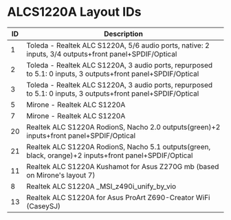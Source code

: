 # ALCS1220A Layout IDs

| ID | Description |
|---|---|
| 1 | Toleda - Realtek ALC S1220A, 5/6 audio ports, native: 2 inputs, 3/4 outputs+front panel+SPDIF/Optical |
| 2 | Toleda - Realtek ALC S1220A, 3 audio ports, repurposed to 5.1: 0 inputs, 3 outputs+front panel+SPDIF/Optical |
| 3 | Toleda - Realtek ALC S1220A, 3 audio ports, repurposed to 5.1: 0 inputs, 3 outputs+front panel+SPDIF/Optical |
| 5 | Mirone - Realtek ALC S1220A |
| 7 | Mirone - Realtek ALC S1220A |
| 20 | Realtek ALC S1220A RodionS, Nacho 2.0 outputs(green)+2 inputs+front panel+SPDIF/Optical |
| 21 | Realtek ALC S1220A RodionS, Nacho 5.1 outputs(green, black, orange)+2 inputs+front panel+SPDIF/Optical  |
| 11 | Realtek ALC S1220A Kushamot for Asus Z270G mb (based on Mirone's layout 7) |
| 8 | Realtek ALC S1220A _MSI_z490i_unify_by_vio |
| 13 | Realtek ALC S1220A for Asus ProArt Z690-Creator WiFi (CaseySJ) |
